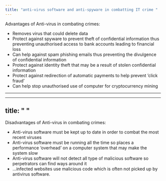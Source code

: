 ```yaml
---
title: "anti-virus software and anti-spyware in combatting IT crime "
--- 
```


Advantages of Anti-virus in combating  crimes:

- Removes virus that could delete data
- Protect against spyware to prevent theft of confidential information thus preventing unauthorised access to bank accounts leading to financial loss
-  Can help against spam phishing emails thus preventing the divulgence of confidential information
- Protect against identity theft that may be a result of stolen confidential information
- Protect against redirection of automatic payments to help prevent ’click fraud’
- Can help stop unauthorised use of computer for cryptocurrency mining 

---
---
title: " "
--- 
Disadvantages of Anti-virus in combating  crimes:

- Anti-virus software must be kept up to date in order to combat the most recent viruses 
- Anti-virus software must be running all the time so places a performance ‘overhead’ on a computer system that may make the system slow 
- Anti-virus software will not detect all  type of malicious software so perpetrators can find ways around it
- ...infected websites use malicious code which is often not picked up by antivirus software. 